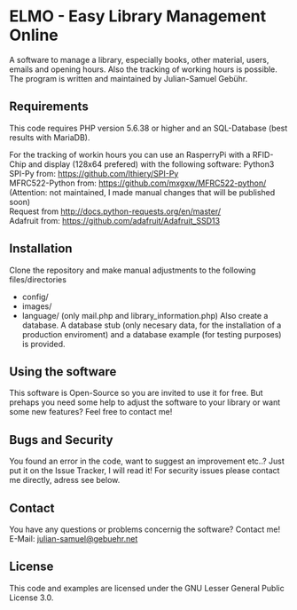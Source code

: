 ELMO - Easy Library Management Online
==============
A software to manage a library, especially books, other material, users, emails and opening hours. Also the tracking of working hours is possible. The program is written and maintained by Julian-Samuel Gebühr.

## Requirements
This code requires PHP version 5.6.38 or higher and an SQL-Database (best results with MariaDB). 

For the tracking of workin hours you can use an RasperryPi with a RFID-Chip and display (128x64 prefered) with the following software:
Python3
SPI-Py from: https://github.com/lthiery/SPI-Py<br/>
MFRC522-Python from: https://github.com/mxgxw/MFRC522-python/ (Attention: not maintained, I made manual changes that will be published soon)<br/>
Request from http://docs.python-requests.org/en/master/<br/>
Adafruit from: https://github.com/adafruit/Adafruit_SSD13<br/>

## Installation
Clone the repository and make manual adjustments to the following files/directories
- config/
- images/
- language/ (only mail.php and library_information.php)
Also create a database. A database stub (only necesary data, for the installation of a production enviroment) and a database example (for testing purposes) is provided.

## Using the software
This software is Open-Source so you are invited to use it for free. But prehaps you need some help to adjust the software to your library or want some new features? Feel free to contact me!

## Bugs and Security
You found an error in the code, want to suggest an improvement etc..? Just put it on the Issue Tracker, I will read it!
For security issues please contact me directly, adress see below.
## Contact
You have any questions or problems concernig the software? Contact me!
E-Mail: julian-samuel@gebuehr.net



## License
This code and examples are licensed under the GNU Lesser General Public License 3.0.
